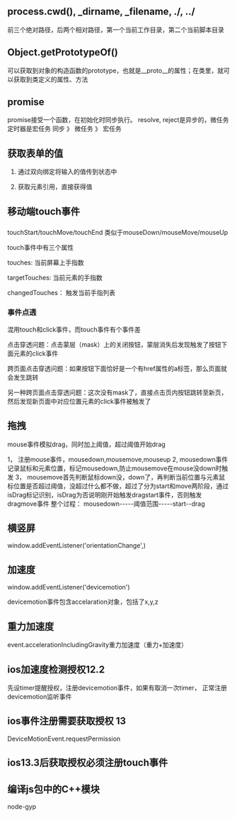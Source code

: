 ## process.cwd(), _dirname, _filename, ./, ../

前三个绝对路径，后两个相对路径，第一个当前工作目录，第二个当前脚本目录

## Object.getPrototypeOf()

可以获取到对象的构造函数的prototype，也就是__proto__的属性；在类里，就可以获取到类定义的属性、方法

## promise
promise接受一个函数，在初始化时同步执行。
resolve, reject是异步的，微任务
定时器是宏任务
同步 》 微任务 》 宏任务

## 获取表单的值

1. 通过双向绑定将输入的值传到状态中

2. 获取元素引用，直接获得值


## 移动端touch事件

### 
touchStart/touchMove/touchEnd
类似于mouseDown/mouseMove/mouseUp

touch事件中有三个属性

touches: 当前屏幕上手指数

targetTouches: 当前元素的手指数

changedTouches： 触发当前手指列表

### 事件点透

混用touch和click事件，而touch事件有个事件差

点击穿透问题：点击蒙层（mask）上的关闭按钮，蒙层消失后发现触发了按钮下面元素的click事件

跨页面点击穿透问题：如果按钮下面恰好是一个有href属性的a标签，那么页面就会发生跳转

另一种跨页面点击穿透问题：这次没有mask了，直接点击页内按钮跳转至新页，然后发现新页面中对应位置元素的click事件被触发了

## 拖拽

mouse事件模拟drag，同时加上阈值，超过阈值开始drag

1， 注册mouse事件，mousedown,mousemove,mouseup
2, mousedown事件记录鼠标和元素位置，标记mousedown,防止mousemove在mouse没down时触发
3， mousemove首先判断鼠标down没，down了，再判断当前位置与元素鼠标位置是否超过阈值，没超过什么都不做，超过了分为start和move两阶段，通过isDrag标记识别，isDrag为否说明刚开始触发dragstart事件，否则触发dragmove事件
整个过程：
mousedown-----阈值范围-----start--drag



## 横竖屏

window.addEventListener('orientationChange',)

## 加速度

window.addEventListener('devicemotion')

devicemotion事件包含accelaration对象，包括了x,y,z

## 重力加速度

event.accelerationIncludingGravity重力加速度（重力+加速度）

## ios加速度检测授权12.2

先设timer提醒授权，注册devicemotion事件，如果有取消一次timer，
正常注册devicemotion监听事件

## ios事件注册需要获取授权 13

DeviceMotionEvent.requestPermission

## ios13.3后获取授权必须注册touch事件


## 编译js包中的C++模块
node-gyp
